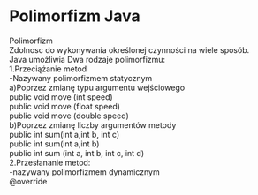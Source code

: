 # Polimorfizm Java  <br />
Polimorfizm  <br />
Zdolnosc do wykonywania określonej czynności na wiele sposób.  <br />
Java umożliwia Dwa rodzaje polimorfizmu:  <br />
1.Przeciążanie metod  <br />
-Nazywany polimorfizmem statycznym  <br />
a)Poprzez zmianę typu argumentu wejściowego  <br />
public void move (int speed)  <br />
public void move (float speed)  <br />
public void move (double speed)  <br />
b)Poprzez zmianę liczby argumentów metody  <br />
public int sum(int a,int b, int c)  <br />
public int sum(int a,int b)  <br />
public int sum (int a, int b, int c, int d)  <br />
2.Przesłananie metod:  <br />
-nazywany polimorfizmem dynamicznym  <br />
@override  <br />

